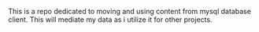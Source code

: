 This is a repo dedicated to moving and using content from mysql database client. This will mediate my data as i utilize it for other projects.
